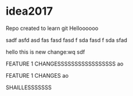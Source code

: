 # idea2017
Repo created to learn git
Helloooooo

sadf asfd asd
fas
 fasd
  fasd
  f sda fasd
  f 
  sda
  sfad
  
 hello this is new change:wq
 sdf
  

  FEATURE 1 CHANGESSSSSSSSSSSSSSSSS ao

  FEATURE 1 CHANGES ao


SHAILLESSSSSSS




